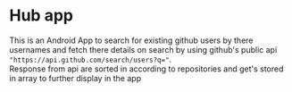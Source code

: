# Hub app

This is an Android App to search for existing github users by there usernames and fetch there details on search by using github's public api `"https://api.github.com/search/users?q="`.  
Response from api are sorted in according to repositories and get's stored in array to further display in the app
